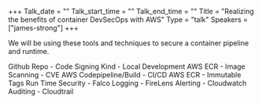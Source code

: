 +++
Talk_date = ""
Talk_start_time = ""
Talk_end_time = ""
Title = "Realizing the benefits of container DevSecOps with AWS"
Type = "talk"
Speakers = ["james-strong"]
+++

We will be using these tools and techniques to secure a container pipeline and runtime. 

Github Repo - Code Signing Kind - Local Development AWS ECR - Image Scanning - CVE AWS Codepipeline/Build - CI/CD AWS ECR - Immutable Tags Run Time Security - Falco Logging - FireLens Alerting - Cloudwatch Auditing - Cloudtrail
